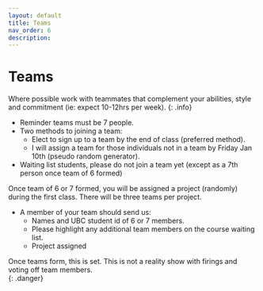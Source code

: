 ```yaml
---
layout: default
title: Teams
nav_order: 6
description:
---
```


# Teams

Where possible work with teammates that complement your abilities, style and commitment (ie: expect 10-12hrs per week).
{: .info}

* Reminder teams must be 7 people.
* Two methods to joining a team:
    - Elect to sign up to a team by the end of class (preferred method).
    - I will assign a team for those individuals not in a team by Friday Jan 10th (pseudo random generator).
* Waiting list students, please do not join a team yet (except as a 7th person once team of 6 formed)

Once team of 6 or 7 formed, you will be assigned a project (randomly) during the first class. There will be three teams per project.

* A member of your team should send us:
    - Names and UBC student id of 6 or 7 members.
    - Please highlight any additional team members on the course waiting list.
    - Project assigned


Once teams form, this is set. This is not a reality show with firings and voting off team members.  
{: .danger}  

